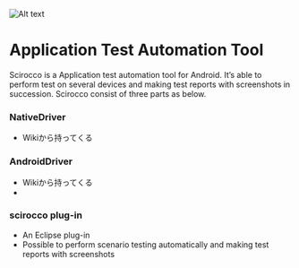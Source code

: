 ![Alt text](http://path/to/scirocco_webdriver.png)
 
# Application Test Automation Tool
 
Scirocco is a Application test automation tool for Android. It’s able to
perform test on several devices and making test reports with screenshots
in succession. Scirocco consist of three parts as below.
 
### NativeDriver
 
* Wikiから持ってくる
 
### AndroidDriver
 
* Wikiから持ってくる
* 
 
### scirocco plug-in
 
* An Eclipse plug-in
* Possible to perform scenario testing automatically and making test
reports with screenshots
